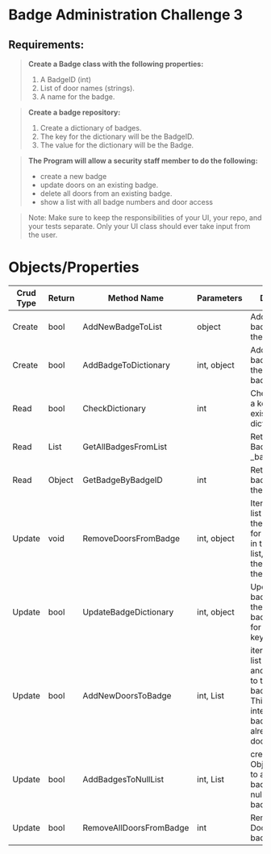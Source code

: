 # Badge Administration Challenge 3

## Requirements: 
> **Create a Badge class with the following properties:**
> 1. A BadgeID (int)
> 2. List of door names (strings).
> 3. A name for the badge.
 

> **Create a badge repository:**
> 1. Create a dictionary of badges.
> 2. The key for the dictionary will be the BadgeID.
> 3. The value for the dictionary will be the Badge.
 

> **The Program will allow a security staff member to do the following:**
> - create a new badge
> - update doors on an existing badge.
> - delete all doors from an existing badge.
> - show a list with all badge numbers and door access

> Note: Make sure to keep the responsibilities of your UI, your repo, and your tests separate.
> Only your UI class should ever take input from the user.


# Objects/Properties

| Crud Type  | Return  | Method Name             | Parameters  | Description                                                                                                                       |
|------------|---------|-------------------------|-------------|-----------------------------------------------------------------------------------------------------------------------------------|
| Create     | bool    | AddNewBadgeToList       | object      | Adds a new badge object to the _badges List                                                                                       |
| Create     | bool    | AddBadgeToDictionary    | int, object | Adds a new badge entry to the the badgeDictionary                                                                                 |
| Read       | bool    | CheckDictionary         | int         | Checks to see if a key value exists in the dictionary                                                                             |
| Read       | List    | GetAllBadgesFromList    |             | Returns all Badges from the _badges List                                                                                          |
| Read       | Object  | GetBadgeByBadgeID       | int         | Returns the badge object by the badge id                                                                                          |
| Update     | void    | RemoveDoorsFromBadge    | int, object | Iterates over the list of doors on the badge, and for each match in the removal list, it removes the door from the parent object  |
| Update     | bool    | UpdateBadgeDictionary   | int, object | Updates the badge object in the badgeDicitionary for the provided key                                                             |
| Update     | bool    | AddNewDoorsToBadge      | int, List   | iterates over a list of badges and adds them to the badge.Doors list. This method is intended for badges that already have doors  |
| Update     | bool    | AddBadgesToNullList     | int, List   | creates a List Object of doors to add to a badge that has a null badge.Doors.                                                     |
| Update     | bool    | RemoveAllDoorsFromBadge | int         | Removes all Doors from a badge                                                                                                    |
